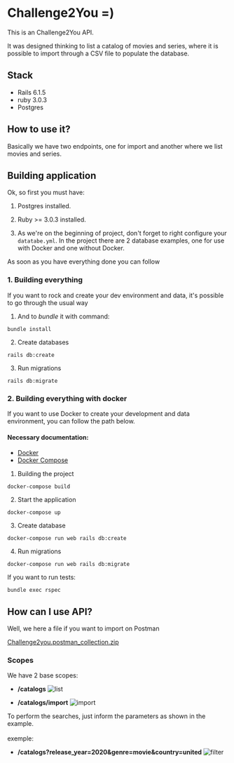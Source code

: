 # Challenge2You =)

This is an Challenge2You API.

It was designed thinking to list a catalog of movies and series, where it is possible to import through a CSV file to populate the database.

## Stack

- Rails 6.1.5
- ruby 3.0.3
- Postgres

## How to use it?

Basically we have two endpoints, one for import and another where we list movies and series.

## Building application

Ok, so first you must have:

1. Postgres installed.

2. Ruby >= 3.0.3 installed.

3. As we're on the beginning of project, don't forget to right configure your `datatabe.yml`. In the project there are 2 database examples, one for use with Docker and one without Docker.

As soon as you have everything done you can follow


### 1. Building everything

If you want to rock and create your dev environment and data, it's possible to go through the usual way

1. And to *bundle* it with command:
```
bundle install
```

2. Create databases
```
rails db:create
```

3. Run migrations
```
rails db:migrate
```

### 2. Building everything with docker

If you want to use Docker to create your development and data environment, you can follow the path below.

#### Necessary documentation:
- [Docker](https://docs.docker.com/engine/install/ubuntu/)
- [Docker Compose](https://docs.docker.com/compose/install/)

1. Building the project
```
docker-compose build
```

2. Start the application
```
docker-compose up
```

3. Create database
```
docker-compose run web rails db:create
```

4. Run migrations
```
docker-compose run web rails db:migrate
```

If you want to run tests: 
```
bundle exec rspec
```

## How can I use API?

Well, we here a file if you want to import on Postman

[Challenge2you.postman_collection.zip](https://github.com/fabriciobonjorno/challenge2you/files/8295849/Challenge2you.postman_collection.zip)

### Scopes

We have 2 base scopes: 
- **/catalogs** 
  ![list](https://user-images.githubusercontent.com/28460996/158917476-4143ecc7-647c-4f6f-80ef-4fdcc92b6291.png)  

- **/catalogs/import**
  ![import](https://user-images.githubusercontent.com/28460996/158917290-0dc74834-d671-4744-9287-1c755556aa08.png)
  

To perform the searches, just inform the parameters as shown in the example. 
<br><br>
exemple:
- **/catalogs?release_year=2020&genre=movie&country=united** 
  ![filter](https://user-images.githubusercontent.com/28460996/158925007-8731d537-d7e4-4a2b-92e8-1582776795fb.png)

